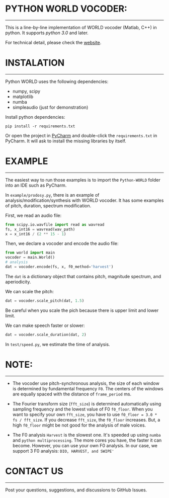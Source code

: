 # PYTHON WORLD VOCODER: 
*************************************

This is a line-by-line implementation of WORLD vocoder (Matlab, C++) in python. It supports *python 3.0* and later.

For technical detail, please check the [website](http://ml.cs.yamanashi.ac.jp/world/english/).

# INSTALATION
*********************

Python WORLD uses the following dependencies:

* numpy, scipy
* matplotlib
* numba
* simpleaudio (just for demonstration)

Install python dependencies:

```
pip install -r requirements.txt
```

Or open the project in [PyCharm](https://www.jetbrains.com/pycharm/) and double-click the ```requirements.txt``` in PyCharm. It will ask to install the missing libraries by itself. 

# EXAMPLE
**************

The easiest way to run those examples is to import the ```Python-WORLD``` folder into an IDE such as PyCharm.

In ```example/prodosy.py```, there is an example of analysis/modification/synthesis with WORLD vocoder. 
It has some examples of pitch, duration, spectrum modification.

First, we read an audio file:

```python
from scipy.io.wavfile import read as wavread
fs, x_int16 = wavread(wav_path)
x = x_int16 / (2 ** 15 - 1)
```

Then, we declare a vocoder and encode the audio file:

```python
from world import main
vocoder = main.World()
# analysis
dat = vocoder.encode(fs, x, f0_method='harvest')
```

The ```dat``` is a dictionary object that contains pitch, magnitude spectrum, and aperiodicity. 

We can scale the pitch:

```python
dat = vocoder.scale_pitch(dat, 1.5)
```

Be careful when you scale the pich because there is upper limit and lower limit.

We can make speech faster or slower:

```python
dat = vocoder.scale_duration(dat, 2)
```

In ```test/speed.py```, we estimate the time of analysis.

# NOTE:
**********

* The vocoder use pitch-synchronous analysis, the size of each window is determined by fundamental frequency ```F0```. The centers of the windows are equally spaced with the distance of ```frame_period``` ms.

* The Fourier transform size (```fft_size```) is determined automatically using sampling frequency and the lowest value of F0 ```f0_floor```. 
When you want to specify your own ```fft_size```, you have to use ```f0_floor = 3.0 * fs / fft_size```. 
If you decrease ```fft_size```, the ```f0_floor``` increases. But, a high ```f0_floor``` might be not good for the analysis of male voices.

* The F0 analysis ```Harvest``` is the slowest one. It's speeded up using ```numba``` and ```python multiprocessing```. The more cores you have, the faster it can become. However, you can use your own F0 analysis. In our case, we support 3 F0 analysis: ```DIO, HARVEST, and SWIPE'```


# CONTACT US
******************


Post your questions, suggestions, and discussions to GitHub Issues.
